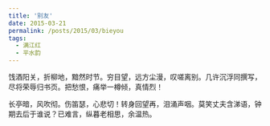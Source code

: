 ```yaml
---
title: '别友'
date: 2015-03-21
permalink: /posts/2015/03/bieyou 
tags:
  - 满江红
  - 平水韵
---
```


饯酒阳关，折柳地，黯然时节。穷目望，远方尘漫，叹嗟离别。几许沉浮同撰写，尽将荣辱归书页。把愁恨，痛举一樽倾，真情烈！

长亭暗，风吹彻。伤笛瑟，心悲切！转身回望再，泪涌声咽。莫笑丈夫含涕语，钟期去后于谁说？已难言，纵暮老相思，余温热。



 